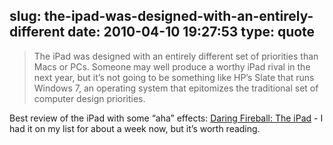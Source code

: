 slug: the-ipad-was-designed-with-an-entirely-different
date: 2010-04-10 19:27:53
type: quote
---

> The iPad was designed with an entirely different set of priorities than Macs or PCs. Someone may well produce a worthy iPad rival in the next year, but it’s not going to be something like HP’s Slate that runs Windows 7, an operating system that epitomizes the traditional set of computer design priorities.

Best review of the iPad with some “aha” effects: [Daring Fireball: The iPad](http://daringfireball.net/2010/04/the_ipad) - I had it on my list for about a week now, but it’s worth reading.
